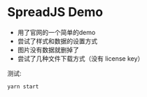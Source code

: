 # SpreadJS Demo

- 用了官网的一个简单的demo
- 尝试了样式和数据的设置方式
- 图片没有数据就删掉了
- 尝试了几种文件下载方式（没有 license key）

测试:

```shell
yarn start
```
